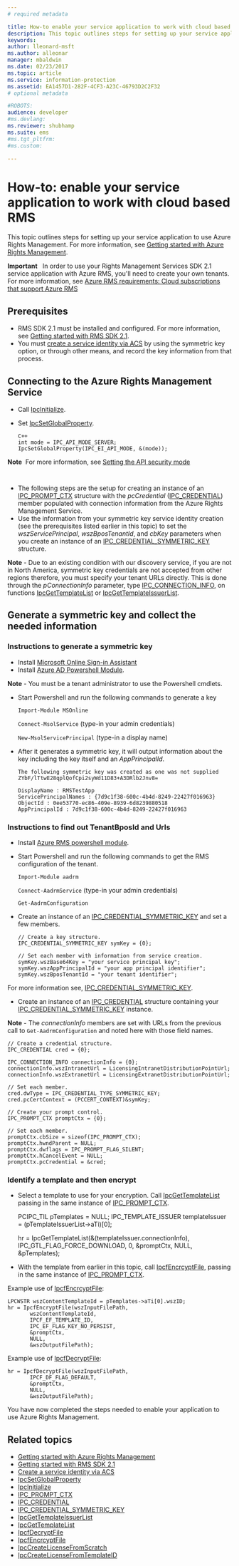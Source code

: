 ```yaml
---
# required metadata

title: How-to enable your service application to work with cloud based RMS | Azure RMS
description: This topic outlines steps for setting up your service application to use Azure Rights Management.
keywords:
author: lleonard-msft
ms.author: alleonar
manager: mbaldwin
ms.date: 02/23/2017
ms.topic: article
ms.service: information-protection
ms.assetid: EA1457D1-282F-4CF3-A23C-46793D2C2F32
# optional metadata

#ROBOTS:
audience: developer
#ms.devlang:
ms.reviewer: shubhamp
ms.suite: ems
#ms.tgt_pltfrm:
#ms.custom:

---
```


# How-to: enable your service application to work with cloud based RMS

This topic outlines steps for setting up your service application to use Azure Rights Management. For more information, see [Getting started with Azure Rights Management](https://technet.microsoft.com/library/jj585016.aspx).

**Important**  
In order to use your Rights Management Services SDK 2.1 service application with Azure RMS, you'll need to create your own tenants. For more information, see [Azure RMS requirements: Cloud subscriptions that support Azure RMS](../requirements.md)

## Prerequisites

-   RMS SDK 2.1 must be installed and configured. For more information, see [Getting started with RMS SDK 2.1](getting-started-with-ad-rms-2-0.md).
-   You must [create a service identity via ACS](https://msdn.microsoft.com/library/gg185924.aspx) by using the symmetric key option, or through other means, and record the key information from that process.

## Connecting to the Azure Rights Management Service

-   Call [IpcInitialize](https://msdn.microsoft.com/library/jj127295.aspx).
-   Set [IpcSetGlobalProperty](https://msdn.microsoft.com/library/hh535270.aspx).

        C++
        int mode = IPC_API_MODE_SERVER;
        IpcSetGlobalProperty(IPC_EI_API_MODE, &(mode));


  **Note**  For more information, see [Setting the API security mode](setting-the-api-security-mode-api-mode.md)

     
-   The following steps are the setup for creating an instance of an [IPC\_PROMPT\_CTX](https://msdn.microsoft.com/library/hh535278.aspx) structure with the *pcCredential*  ([IPC\_CREDENTIAL](https://msdn.microsoft.com/library/hh535275.aspx)) member populated with connection information from the Azure Rights Management Service.
-   Use the information from your symmetric key service identity creation (see the prerequisites listed earlier in this topic) to set the *wszServicePrincipal*, *wszBposTenantId*, and *cbKey* parameters when you create an instance of an [IPC\_CREDENTIAL\_SYMMETRIC\_KEY](https://msdn.microsoft.com/library/dn133062.aspx) structure.

**Note** - Due to an existing condition with our discovery service, if you are not in North America, symmetric key credentials are not accepted from other regions therefore, you must specify your tenant URLs directly. This is done through the *pConnectionInfo* parameter, type [IPC\_CONNECTION\_INFO](https://msdn.microsoft.com/library/hh535274.aspx), on functions  [IpcGetTemplateList](https://msdn.microsoft.com/library/hh535267.aspx) or [IpcGetTemplateIssuerList](https://msdn.microsoft.com/library/hh535266.aspx).

## Generate a symmetric key and collect the needed information

### Instructions to generate a symmetric key

-   Install [Microsoft Online Sign-in Assistant](http://go.microsoft.com/fwlink/p/?LinkID=286152)
-   Install [Azure AD Powershell Module](https://bposast.vo.msecnd.net/MSOPMW/8073.4/amd64/AdministrationConfig-en.msi).

**Note** - You must be a tenant administrator to use the Powershell cmdlets.

- Start Powershell and run the following commands to generate a key

    `Import-Module MSOnline`

    `Connect-MsolService` (type-in your admin credentials)

    `New-MsolServicePrincipal` (type-in a display name)

- After it generates a symmetric key, it will output information about the key including the key itself and an *AppPrincipalId*.

      The following symmetric key was created as one was not supplied
      ZYbF/lTtwE28qplQofCpi2syWd11D83+A3DRlb2Jnv8=

      DisplayName : RMSTestApp
      ServicePrincipalNames : {7d9c1f38-600c-4b4d-8249-22427f016963}
      ObjectId : 0ee53770-ec86-409e-8939-6d8239880518
      AppPrincipalId : 7d9c1f38-600c-4b4d-8249-22427f016963


### Instructions to find out **TenantBposId** and **Urls**

-   Install [Azure RMS powershell module](https://technet.microsoft.com/library/jj585012.aspx).
-   Start Powershell and run the following commands to get the RMS configuration of the tenant.

    `Import-Module aadrm`

    `Connect-AadrmService` (type-in your admin credentials)

    `Get-AadrmConfiguration`


- Create an instance of an  [IPC\_CREDENTIAL\_SYMMETRIC\_KEY](https://msdn.microsoft.com/library/dn133062.aspx) and set a few members.

      // Create a key structure.
      IPC_CREDENTIAL_SYMMETRIC_KEY symKey = {0};

      // Set each member with information from service creation.
      symKey.wszBase64Key = "your service principal key";
      symKey.wszAppPrincipalId = "your app principal identifier";
      symKey.wszBposTenantId = "your tenant identifier";


For more information see, [IPC\_CREDENTIAL\_SYMMETRIC\_KEY](https://msdn.microsoft.com/library/dn133062.aspx).

-   Create an instance of an [IPC\_CREDENTIAL](https://msdn.microsoft.com/library/hh535275.aspx) structure containing your [IPC\_CREDENTIAL\_SYMMETRIC\_KEY](https://msdn.microsoft.com/library/dn133062.aspx) instance.

**Note** - The *connectionInfo* members are set with URLs from the previous call to `Get-AadrmConfiguration` and noted here with those field names.

    // Create a credential structure.
    IPC_CREDENTIAL cred = {0};

    IPC_CONNECTION_INFO connectionInfo = {0};
    connectionInfo.wszIntranetUrl = LicensingIntranetDistributionPointUrl;
    connectionInfo.wszExtranetUrl = LicensingExtranetDistributionPointUrl;

    // Set each member.
    cred.dwType = IPC_CREDENTIAL_TYPE_SYMMETRIC_KEY;
    cred.pcCertContext = (PCCERT_CONTEXT)&symKey;

    // Create your prompt control.
    IPC_PROMPT_CTX promptCtx = {0};

    // Set each member.
    promptCtx.cbSize = sizeof(IPC_PROMPT_CTX);
    promptCtx.hwndParent = NULL;
    promptCtx.dwflags = IPC_PROMPT_FLAG_SILENT;
    promptCtx.hCancelEvent = NULL;
    promptCtx.pcCredential = &cred;

### Identify a template and then encrypt

-   Select a template to use for your encryption.
    Call [IpcGetTemplateList](https://msdn.microsoft.com/library/hh535267.aspx) passing in the same instance of [IPC\_PROMPT\_CTX](https://msdn.microsoft.com/library/hh535278.aspx).


    PCIPC_TIL pTemplates = NULL;
    IPC_TEMPLATE_ISSUER templateIssuer = (pTemplateIssuerList->aTi)[0];

    hr = IpcGetTemplateList(&(templateIssuer.connectionInfo),
           IPC_GTL_FLAG_FORCE_DOWNLOAD,
           0,
           &promptCtx,
           NULL,
           &pTemplates);


-   With the template from earlier in this topic, call [IpcfEncrcyptFile](https://msdn.microsoft.com/library/dn133059.aspx), passing in the same instance of [IPC\_PROMPT\_CTX](https://msdn.microsoft.com/library/hh535278.aspx).

Example use of [IpcfEncrcyptFile](https://msdn.microsoft.com/library/dn133059.aspx):

    LPCWSTR wszContentTemplateId = pTemplates->aTi[0].wszID;
    hr = IpcfEncryptFile(wszInputFilePath,
           wszContentTemplateId,
           IPCF_EF_TEMPLATE_ID,
           IPC_EF_FLAG_KEY_NO_PERSIST,
           &promptCtx,
           NULL,
           &wszOutputFilePath);

Example use of [IpcfDecryptFile](https://msdn.microsoft.com/library/dn133058.aspx):

    hr = IpcfDecryptFile(wszInputFilePath,
           IPCF_DF_FLAG_DEFAULT,
           &promptCtx,
           NULL,
           &wszOutputFilePath);

You have now completed the steps needed to enable your application to use Azure Rights Management.

## Related topics

* [Getting started with Azure Rights Management](https://technet.microsoft.com/library/jj585016.aspx)
* [Getting started with RMS SDK 2.1](getting-started-with-ad-rms-2-0.md)
* [Create a service identity via ACS](https://msdn.microsoft.com/library/gg185924.aspx)
* [IpcSetGlobalProperty](https://msdn.microsoft.com/library/hh535270.aspx)
* [IpcInitialize](https://msdn.microsoft.com/library/jj127295.aspx)
* [IPC\_PROMPT\_CTX](https://msdn.microsoft.com/library/hh535278.aspx)
* [IPC\_CREDENTIAL](https://msdn.microsoft.com/library/hh535275.aspx)
* [IPC\_CREDENTIAL\_SYMMETRIC\_KEY](https://msdn.microsoft.com/library/dn133062.aspx)
* [IpcGetTemplateIssuerList](https://msdn.microsoft.com/library/hh535266.aspx)
* [IpcGetTemplateList](https://msdn.microsoft.com/library/hh535267.aspx)
* [IpcfDecryptFile](https://msdn.microsoft.com/library/dn133058.aspx)
* [IpcfEncrcyptFile](https://msdn.microsoft.com/library/dn133059.aspx)
* [IpcCreateLicenseFromScratch](https://msdn.microsoft.com/library/hh535256.aspx)
* [IpcCreateLicenseFromTemplateID](https://msdn.microsoft.com/library/hh535257.aspx)
